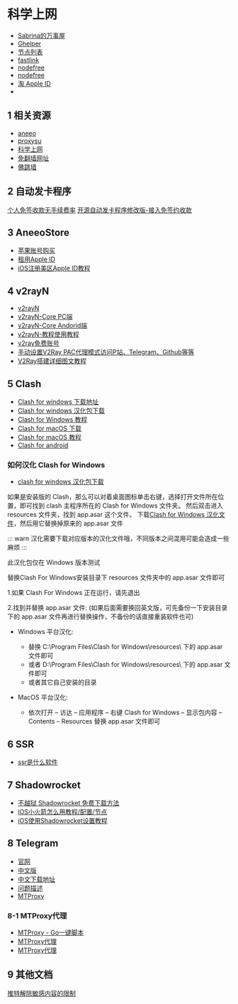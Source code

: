 # 科学上网

- [Sabrina的万事屋](https://merlinblog.xyz/)
- [Ghelper](http://googlehelper.net/)
- [节点列表](https://9.234456.xyz/abc.html)
- [fastlink](http://byfastlink.xyz/auth/login)
- [nodefree](https://github.com/Fukki-Z/nodefree)
- [nodefree](https://nodefree.org/)
- [淘 Apple ID](https://mac.taoappleid.com/)
- [](https://how2down.com/vpn.html)

## 1 相关资源

- [aneeo](https://aneeo.com/)
- [proxysu](https://github.com/proxysu/ProxySU)
- [科学上网](https://github.com/Alvin9999/new-pac)
- [免翻墙网址](https://github.com/proxysu/ProxySU/wiki/ResourcesAndTools)
- [佛跳墙](https://github.com/getfotiaoqiang)

## 2 自动发卡程序

[个人免签收款无手续费率](https://www.fackpay.com/)
[开源自动发卡程序修改版-接入免签约收款](https://aneeo.com/2273.html)

## 3 AneeoStore

- [苹果账号购买](https://buy.aneeo.com/)
- [租用Apple ID](https://buy.aneeo.com/)
- [iOS注册美区Apple ID教程](https://github.com/Alvin9999/new-pac/wiki/)

## 4 v2rayN

- [v2rayN](https://github.com/2dust)
- [v2rayN-Core PC端](https://github.com/2dust/v2rayN/releases)
- [v2rayN-Core Andorid端](https://github.com/2dust/v2rayNG/releases)
- [v2rayN-教程使用教程](https://merlinblog.xyz/wiki/v2rayn.html)
- [v2ray免费账号](https://github.com/Alvin9999/new-pac/wiki/)
- [手动设置V2Ray PAC代理模式访问P站、Telegram、Github等等](https://www.zyskys.com/posts/60593.html)
- [V2Ray搭建详细图文教程](https://www.linuxwf.com/2020/04/10/V2Ray%E6%90%AD%E5%BB%BA%E8%AF%A6%E7%BB%86%E5%9B%BE%E6%96%87%E6%95%99%E7%A8%8B/#%E5%89%8D%E8%A8%80)

## 5 Clash

- [Clash for windows 下载地址](https://github.com/Fndroid/clash_for_windows_pkg/releases)
- [Clash for windows 汉化包下载](https://sabrinathings.lanzoui.com/b01hweblc)
- [Clash for Windows 教程](https://merlinblog.xyz/wiki/cfw.html)
- [Clash for macOS 下载](https://github.com/Fndroid/clash_for_windows_pkg/releases)
- [Clash for macOS 教程](https://merlinblog.xyz/wiki/clash-for-windows-for-mac.html)
- [Clash for android](https://github.com/Kr328/ClashForAndroid)

### 如何汉化 Clash for Windows

- [clash for windows 汉化包下载](https://sabrinathings.lanzoui.com/b01hweblc)

如果是安装版的 Clash，那么可以对着桌面图标单击右键，选择打开文件所在位置，即可找到 clash 主程序所在的 Clash for Windows 文件夹。
然后双击进入 resources 文件夹，找到 app.asar 这个文件。
下载[Clash for Windows 汉化文件](https://sabrinathings.lanzoui.com/b01hweblc)，然后用它替换掉原来的 app.asar 文件

::: warn
汉化需要下载对应版本的汉化文件哦，不同版本之间混用可能会造成一些麻烦
:::

此汉化包仅在 Windows 版本测试

替换Clash For Windows安装目录下 resources 文件夹中的 app.asar 文件即可

1.如果 Clash For Windows 正在运行，请先退出

2.找到并替换 app.asar 文件: (如果后面需要换回英文版，可先备份一下安装目录下的 app.asar 文件再进行替换操作，不备份的话直接重装软件也可)

- Windows 平台汉化:
  - 替换 C:\Program Files\Clash for Windows\resources\ 下的 app.asar 文件即可
  - 或者 D:\Program Files\Clash for Windows\resources\ 下的 app.asar 文件即可
  - 或者其它自己安装的目录
  
- MacOS 平台汉化:
  - 依次打开 – 访达 – 应用程序 – 右键 Clash for Windows – 显示包内容 – Contents – Resources 替换 app.asar 文件即可

## 6 SSR

- [ssr是什么软件](https://www.yangduo.com.cn/software/what-is-ssr/)

## 7 Shadowrocket

- [不越狱 Shadowrocket 免费下载方法](https://www.yangduo.com.cn/others/shadowrocket-download/)
- [iOS小火箭怎么用教程/配置/节点](https://www.yangduo.com.cn/others/shadowrocket/)
- [iOS使用Shadowrocket设置教程](https://www.yangduo.com.cn/software/ios-shadowrocket/)

## 8 Telegram

- [官网](https://www.telegram.org/)
- [中文版](http://teledl2.com/index.html)
- [中文下载地址](http://teledl2.com/apps.html)
- [问题描述](http://teledl2.com/faq.html)
- [MTProxy](https://github.com/TelegramMessenger/MTProxy)

### 8-1 MTProxy代理

- [MTProxy - Go一键脚本](https://github.com/whunt1/onekeymakemtg)
- [MTProxy代理](https://www.duangvps.com/archives/92)
- [MTProxy代理](https://www.linuxstudy.cn/archives/47.html)

## 9 其他文档

[推特解除敏感内容的限制](https://www.jianshu.com/p/55a8b396b080)
